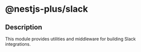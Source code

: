 # @nestjs-plus/slack

## Description

This module provides utilities and middleware for building Slack integrations.
